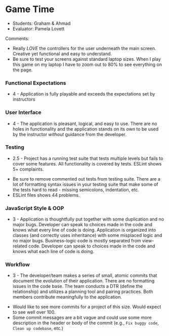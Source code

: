 # Game Time
* Students: Graham & Ahmad
* Evaluator: Pamela Lovett

Comments:
* Really _LOVE_ the controllers for the user underneath the main screen. Creative yet functional and easy to understand.
* Be sure to test your screens against standard laptop sizes. When I play this game on my laptop I have to zoom out to 80% to see everything on the page.

### Functional Expectations

* 4 - Application is fully playable and exceeds the expectations set by instructors

### User Interface

* 4 - The application is pleasant, logical, and easy to use. There are no holes in functionality and the application stands on its own to be used by the instructor _without_ guidance from the developer.

### Testing

* 2.5 - Project has a running test suite that tests multiple levels but fails to cover some features. All functionality is covered by tests. ESLint shows 5+ complaints.

- Be sure to remove commented out tests from testing suite. There are a lot of formatting syntax issues in your testing suite that make some of the tests hard to read - missing semicolons, indentation, etc. 
- ESLint files shows 44 problems.


### JavaScript Style & OOP

* 3 - Application is thoughtfully put together with some duplication and no major bugs. Developer can speak to choices made in the code and knows what every line of code is doing. Application is organized into classes (and correctly uses inheritance) with some misplaced logic and no major bugs. Business-logic code is mostly separated from view-related code. Developer can speak to choices made in the code and knows what each line of code is doing.

### Workflow

* 3 - The developer/team makes a series of small, atomic commits that document the evolution of their application. There are no formatting issues in the code base. The team conducts a DTR (define the relationship) and utilizes a planning tool and pairing practices. Both members contribute meaningfully to the application.

- Would like to see more commits for a project of this size. Would expect to see well over 100.
- Some commit messages are a bit vague and could use some more description in the header or body of the commit (e.g., `Fix buggy code`, `Clean up codebase`, etc.)
